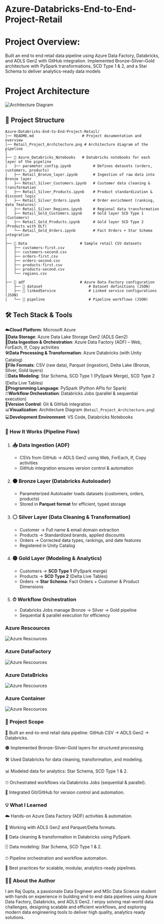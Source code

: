 # Azure-Databricks-End-to-End-Project-Retail

# Project Overview:

Built an end to end retail data pipeline using Azure Data Factory, Databricks, and ADLS Gen2 with GitHub integration. Implemented Bronze–Silver–Gold architecture with PySpark transformations, SCD Type 1 & 2, and a Star Schema to deliver analytics-ready data models

# Project Architecture
![Architecture Diagram](Retail_Project_Architecture.png)


## 📂 Project Structure

```
Azure-Databricks-End-to-End-Project-Retail/
│── README.md                      # Project documentation and overview
│── Retail_Project_Architecture.png # Architecture diagram of the pipeline
│
├── 📂 Azure_Databricks_Notebooks   # Databricks notebooks for each layer of the pipeline
│   ├── parameter_config.ipynb          # Defines datasets (orders, customers, products)
│   ├── Retail_Bronze_layer.ipynb       # Ingestion of raw data into Bronze layer
│   ├── Retail_Silver_Customers.ipynb   # Customer data cleaning & transformation
│   ├── Retail_Silver_Products.ipynb    # Product standardization & discount logic
│   ├── Retail_Silver_Orders.ipynb      # Order enrichment (ranking, date features)
│   ├── Retail_Silver_Regions.ipynb     # Regional data transformation
│   ├── Retail_Gold_Customers.ipynb     # Gold layer SCD Type 1 (Customers)
│   ├── Retail_Gold_Products.ipynb      # Gold layer SCD Type 2 (Products with DLT)
│   └── Retail_Gold_Orders.ipynb        # Fact Orders + Star Schema integration
│
├── 📂 Data                        # Sample retail CSV datasets
│   ├── customers-first.csv
│   ├── customers-second.csv
│   ├── orders-first.csv
│   ├── orders-second.csv
│   ├── products-first.csv
│   ├── products-second.csv
│   └── regions.csv
│
├── 📂 adf                         # Azure Data Factory configuration
│   ├── 📂 dataset                     # Dataset definitions (JSON)
│   ├── 📂 linkedService               # Linked service configurations (JSON)
│   └── 📂 pipeline                    # Pipeline workflows (JSON)
```


## 🛠 Tech Stack & Tools

☁️**Cloud Platform**: Microsoft Azure  
💾**Data Storage**: Azure Data Lake Storage Gen2 (ADLS Gen2)  
🔄**Data Ingestion & Orchestration**: Azure Data Factory (ADF) – Web, ForEach, If, Copy activities  
🛠**Data Processing & Transformation**: Azure Databricks (with Unity Catalog)  
📂**File Formats**: CSV (raw data), Parquet (ingestion), Delta Lake (Bronze, Silver, Gold layers)  
🗄**Data Modeling**: Star Schema, SCD Type 1 (PySpark Merge), SCD Type 2 (Delta Live Tables)  
🐍**Programming Language**: PySpark (Python APIs for Spark)  
⏱**Workflow Orchestration**: Databricks Jobs (parallel & sequential execution)  
🔧**Version Control**: Git & GitHub integration  
📊**Visualization**: Architecture Diagram (`Retail_Project_Architecture.png`)  
💻**Development Environment**: VS Code, Databricks Notebooks  


### 🔄 How It Works (Pipeline Flow)

1. ### 📥 Data Ingestion (ADF)  
   - CSVs from GitHub → ADLS Gen2 using Web, ForEach, If, Copy activities  
   - GitHub integration ensures version control & automation  

2. ### 🟤 Bronze Layer (Databricks Autoloader)
   - Parameterized Autoloader loads datasets (customers, orders, products)  
   - Stored in **Parquet format** for efficient, typed storage  

3. ### ⚪ Silver Layer (Data Cleaning & Transformation)
   - Customer → Full name & email domain extraction  
   - Products → Standardized brands, applied discounts  
   - Orders → Corrected data types, rankings, and date features  
   - Registered in Unity Catalog  

4. ### 🟡 Gold Layer (Modeling & Analytics)
   - Customers → **SCD Type 1** (PySpark merge)  
   - Products → **SCD Type 2** (Delta Live Tables)  
   - Orders → **Star Schema**: Fact Orders + Customer & Product Dimensions  

5. ### ⏱ Workflow Orchestration
   - Databricks Jobs manage Bronze → Silver → Gold pipeline  
   - Sequential & parallel execution for efficiency  

### Azure Rescources 
![Azure Rescources](images/Resources.png.png)

### Azure DataFactory 
![Azure Rescources](images/Azure_DataFactory.png)

### Azure DataBricks 
![Azure Rescources](images/All_Notebooks.png)

### Azure Container 
![Azure Rescources](images/Project_Container.png)

### 📌 Project Scope

🔄 Built an end-to-end retail data pipeline: GitHub CSV → ADLS Gen2 → Databricks.

🟤 Implemented Bronze-Silver-Gold layers for structured processing.

🛠 Used Databricks for data cleaning, transformation, and modeling.

📊 Modeled data for analytics: Star Schema, SCD Type 1 & 2.

⏱ Orchestrated workflows via Databricks Jobs (sequential & parallel).

🔧 Integrated Git/GitHub for version control and automation.

### 💡 What I Learned

☁️ Hands-on Azure Data Factory (ADF) activities & automation.

💾 Working with ADLS Gen2 and Parquet/Delta formats.

🐍 Data cleaning & transformation in Databricks using PySpark.

🗄 Data modeling: Star Schema, SCD Type 1 & 2.

⏱ Pipeline orchestration and workflow automation.

📌 Best practices for scalable, modular, analytics-ready pipelines.



### 👨‍💻 About the Author
I am Raj Gupta, a passionate Data Engineer and MSc Data Science student with hands on experience in building end to end data pipelines using Azure Data Factory, Databricks, and ADLS Gen2. I enjoy solving real-world data challenges, designing scalable and efficient workflows, and exploring modern data engineering tools to deliver high quality, analytics ready solutions.




